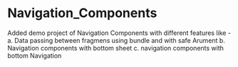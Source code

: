 # Navigation_Components

Added demo project of Navigation Components with different features like -
   a. Data passing between fragmens using bundle and with safe Arument
   b. Navigation components with bottom sheet 
   c. navigation components with bottom Navigation
